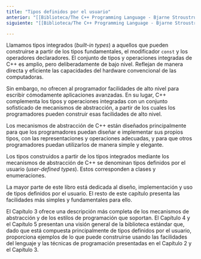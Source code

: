 ```yaml
---
title: "Tipos definidos por el usuario"
anterior: "[[Biblioteca/The C++ Programming Language - Bjarne Stroustrup/2 - Un Tour Por C++ - Lo Básico/2.5 - Punteros, arreglos y bucles]]"
siguiente: "[[Biblioteca/The C++ Programming Language - Bjarne Stroustrup/2 - Un Tour Por C++ - Lo Básico/3.1 - Estructuras]]"

---
```

Llamamos tipos integrados (_built-in types_) a aquellos que pueden construirse a partir de los tipos fundamentales, el modificador `const` y los operadores declaradores. El conjunto de tipos y operaciones integradas de C++ es amplio, pero deliberadamente de bajo nivel. Reflejan de manera directa y eficiente las capacidades del hardware convencional de las computadoras.

Sin embargo, no ofrecen al programador facilidades de alto nivel para escribir cómodamente aplicaciones avanzadas. En su lugar, C++ complementa los tipos y operaciones integradas con un conjunto sofisticado de mecanismos de abstracción, a partir de los cuales los programadores pueden construir esas facilidades de alto nivel.

Los mecanismos de abstracción de C++ están diseñados principalmente para que los programadores puedan diseñar e implementar sus propios tipos, con las representaciones y operaciones adecuadas, y para que otros programadores puedan utilizarlos de manera simple y elegante.

Los tipos construidos a partir de los tipos integrados mediante los mecanismos de abstracción de C++ se denominan tipos definidos por el usuario (_user-defined types_). Estos corresponden a clases y enumeraciones.

La mayor parte de este libro está dedicada al diseño, implementación y uso de tipos definidos por el usuario. El resto de este capítulo presenta las facilidades más simples y fundamentales para ello.

El Capítulo 3 ofrece una descripción más completa de los mecanismos de abstracción y de los estilos de programación que soportan. El Capítulo 4 y el Capítulo 5 presentan una visión general de la biblioteca estándar que, dado que está compuesta principalmente de tipos definidos por el usuario, proporciona ejemplos de lo que puede construirse usando las facilidades del lenguaje y las técnicas de programación presentadas en el Capítulo 2 y el Capítulo 3.